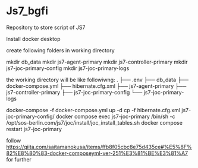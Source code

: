 # Js7_bgfi
Repository to store script of JS7

Install docker desktop

create following folders in working directory

mkdir db_data
mkdir js7-agent-primary
mkdir js7-controller-primary
mkdir js7-joc-primary-config
mkdir js7-joc-primary-logs

the working directory will be like followiwng:
.
├── .env
├── db_data
├── docker-compose.yml
├── hibernate.cfg.xml
├── js7-agent-primary
├── js7-controller-primary
├── js7-joc-primary-config
└── js7-joc-primary-logs

docker-compose -f  docker-compose.yml up -d
cp -f hibernate.cfg.xml js7-joc-primary-config/
docker compose exec js7-joc-primary /bin/sh -c /opt/sos-berlin.com/js7/joc/install/joc_install_tables.sh
docker compose restart js7-joc-primary

follow https://qiita.com/saitamanokusa/items/ffb8f05cbc8e75d435ce#%E5%8F%82%E8%80%83-docker-composeyml-ver-251%E3%81%BE%E3%81%A7 for further
